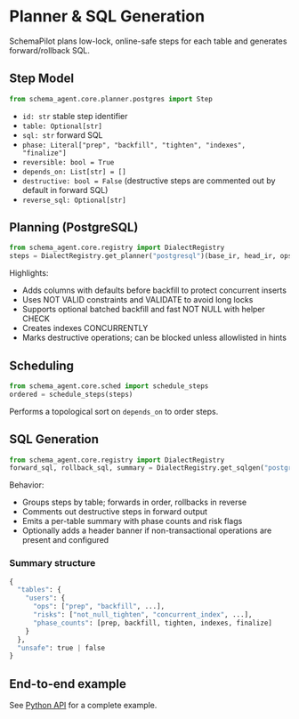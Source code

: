 # Planner & SQL Generation

SchemaPilot plans low-lock, online-safe steps for each table and generates forward/rollback SQL.

## Step Model

```python
from schema_agent.core.planner.postgres import Step
```

- `id: str` stable step identifier
- `table: Optional[str]`
- `sql: str` forward SQL
- `phase: Literal["prep", "backfill", "tighten", "indexes", "finalize"]`
- `reversible: bool = True`
- `depends_on: List[str] = []`
- `destructive: bool = False` (destructive steps are commented out by default in forward SQL)
- `reverse_sql: Optional[str]`

## Planning (PostgreSQL)

```python
from schema_agent.core.registry import DialectRegistry
steps = DialectRegistry.get_planner("postgresql")(base_ir, head_ir, ops, hints)
```

Highlights:
- Adds columns with defaults before backfill to protect concurrent inserts
- Uses NOT VALID constraints and VALIDATE to avoid long locks
- Supports optional batched backfill and fast NOT NULL with helper CHECK
- Creates indexes CONCURRENTLY
- Marks destructive operations; can be blocked unless allowlisted in hints

## Scheduling

```python
from schema_agent.core.sched import schedule_steps
ordered = schedule_steps(steps)
```

Performs a topological sort on `depends_on` to order steps.

## SQL Generation

```python
from schema_agent.core.registry import DialectRegistry
forward_sql, rollback_sql, summary = DialectRegistry.get_sqlgen("postgresql")(ordered, hints)
```

Behavior:
- Groups steps by table; forwards in order, rollbacks in reverse
- Comments out destructive steps in forward output
- Emits a per-table summary with phase counts and risk flags
- Optionally adds a header banner if non-transactional operations are present and configured

### Summary structure

```python
{
  "tables": {
    "users": {
      "ops": ["prep", "backfill", ...],
      "risks": ["not_null_tighten", "concurrent_index", ...],
      "phase_counts": [prep, backfill, tighten, indexes, finalize]
    }
  },
  "unsafe": true | false
}
```

## End-to-end example

See [Python API](./python-api.md#diff-→-plan-→-sql) for a complete example.
